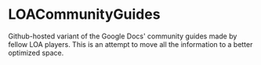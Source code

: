 # LOACommunityGuides
Github-hosted variant of the Google Docs' community guides made by fellow LOA players. This is an attempt to move all the information to a better optimized space.
